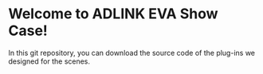 # Welcome to ADLINK EVA Show Case!

In this git repository, you can download the source code of the plug-ins we designed for the scenes.

